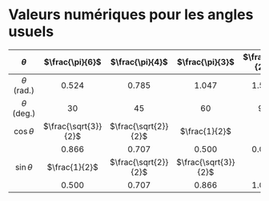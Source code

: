 # Valeurs numériques pour les angles usuels

|     $\theta$    |    $\frac{\pi}{6}$   |    $\frac{\pi}{4}$   |    $\frac{\pi}{3}$   | $\frac{\pi}{2}$ |   $\frac{2\pi}{3}$   |    $\frac{3\pi}{4}$   |    $\frac{5\pi}{6}$   | $\pi$ | $\frac{3\pi}{2}$ | $2\pi$ |
|:-------------------:|:------------------------:|:------------------------:|:------------------------:|:-------------------:|:------------------------:|:-------------------------:|:-------------------------:|:---------:|:--------------------:|:----------:|
| $\theta$ (rad.) |           0.524          |           0.785          |           1.047          |        1.571        |           2.094          |           2.356           |           2.618           |   3.142   |         4.712        |    6.283   |
| $\theta$ (deg.) |            30            |            45            |            60            |          90         |            120           |            135            |            150            |    180    |          270         |     360    |
|  $\cos \theta$  | $\frac{\sqrt{3}}{2}$ | $\frac{\sqrt{2}}{2}$ |     $\frac{1}{2}$    |          0          |    -$\frac{1}{2}$    | -$\frac{\sqrt{2}}{2}$ | -$\frac{\sqrt{3}}{2}$ |     -1    |           0          |      1     |
|                     |           0.866          |           0.707          |           0.500          |        0.000        |          -0.500          |           -0.707          |           -0.866          |   -1.000  |        -0.000        |    1.000   |
|  $\sin \theta$  |     $\frac{1}{2}$    | $\frac{\sqrt{2}}{2}$ | $\frac{\sqrt{3}}{2}$ |          1          | $\frac{\sqrt{3}}{2}$ |  $\frac{\sqrt{2}}{2}$ |     $\frac{1}{2}$     |     0     |          -1          |      0     |
|                     |           0.500          |           0.707          |           0.866          |        1.000        |           0.866          |           0.707           |           0.500           |   0.000   |        -1.000        |   -0.000   |
